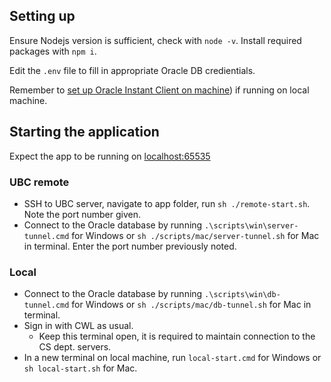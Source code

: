 ## Setting up

Ensure Nodejs version is sufficient, check with `node -v`. Install required packages with `npm i`.

Edit the `.env` file to fill in appropriate Oracle DB credientials.

Remember to [set up Oracle Instant Client on machine](https://www.students.cs.ubc.ca/~cs-304/resources/javascript-oracle-resources/node-setup.html#:~:text=Deploy%20on%20your,local%20set%20up)) if running on local machine.


## Starting the application

Expect the app to be running on [localhost:65535](http://localhost:65535)

### UBC remote
- SSH to UBC server, navigate to app folder, run `sh ./remote-start.sh`. Note the port number given.
- Connect to the Oracle database by running `.\scripts\win\server-tunnel.cmd` for Windows or `sh ./scripts/mac/server-tunnel.sh` for Mac in terminal. Enter the port number previously noted.


### Local
- Connect to the Oracle database by running `.\scripts\win\db-tunnel.cmd` for Windows or `sh ./scripts/mac/db-tunnel.sh` for Mac in terminal.
- Sign in with CWL as usual.
	- Keep this terminal open, it is required to maintain connection to the CS dept. servers.
- In a new terminal on local machine, run `local-start.cmd` for Windows or `sh local-start.sh` for Mac.

